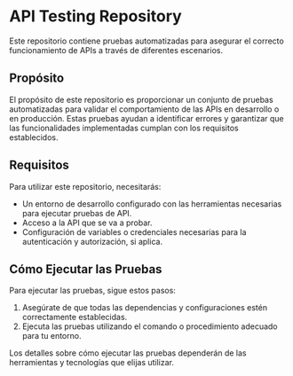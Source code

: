 # API Testing Repository

Este repositorio contiene pruebas automatizadas para asegurar el correcto funcionamiento de APIs a través de diferentes escenarios.

## Propósito

El propósito de este repositorio es proporcionar un conjunto de pruebas automatizadas para validar el comportamiento de las APIs en desarrollo o en producción. Estas pruebas ayudan a identificar errores y garantizar que las funcionalidades implementadas cumplan con los requisitos establecidos.

## Requisitos

Para utilizar este repositorio, necesitarás:

- Un entorno de desarrollo configurado con las herramientas necesarias para ejecutar pruebas de API.
- Acceso a la API que se va a probar.
- Configuración de variables o credenciales necesarias para la autenticación y autorización, si aplica.

## Cómo Ejecutar las Pruebas

Para ejecutar las pruebas, sigue estos pasos:

1. Asegúrate de que todas las dependencias y configuraciones estén correctamente establecidas.
2. Ejecuta las pruebas utilizando el comando o procedimiento adecuado para tu entorno.

Los detalles sobre cómo ejecutar las pruebas dependerán de las herramientas y tecnologías que elijas utilizar.  
